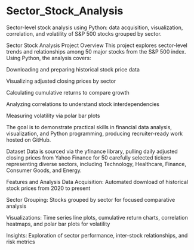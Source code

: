 # Sector_Stock_Analysis
Sector-level stock analysis using Python: data acquisition, visualization, correlation, and volatility of S&amp;P 500 stocks grouped by sector.

Sector Stock Analysis
Project Overview
This project explores sector-level trends and relationships among 50 major stocks from the S&P 500 index. Using Python, the analysis covers:

Downloading and preparing historical stock price data

Visualizing adjusted closing prices by sector

Calculating cumulative returns to compare growth

Analyzing correlations to understand stock interdependencies

Measuring volatility via polar bar plots

The goal is to demonstrate practical skills in financial data analysis, visualization, and Python programming, producing recruiter-ready work hosted on GitHub.

Dataset
Data is sourced via the yfinance library, pulling daily adjusted closing prices from Yahoo Finance for 50 carefully selected tickers representing diverse sectors, including Technology, Healthcare, Finance, Consumer Goods, and Energy.

Features and Analysis
Data Acquisition: Automated download of historical stock prices from 2020 to present

Sector Grouping: Stocks grouped by sector for focused comparative analysis

Visualizations: Time series line plots, cumulative return charts, correlation heatmaps, and polar bar plots for volatility

Insights: Exploration of sector performance, inter-stock relationships, and risk metrics
